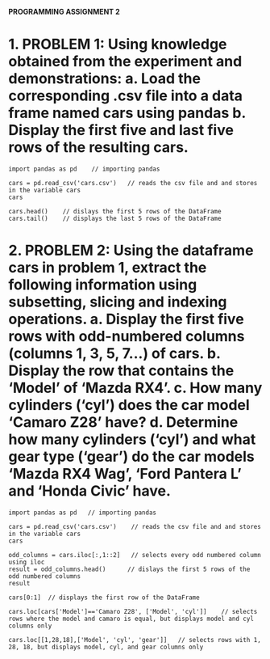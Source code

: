 **************PROGRAMMING ASSIGNMENT 2**************
# 1. PROBLEM 1: Using knowledge obtained from the experiment and demonstrations: a. Load the corresponding .csv file into a data frame named cars using pandas b. Display the first five and last five rows of the resulting cars.

    import pandas as pd    // importing pandas
    
    cars = pd.read_csv('cars.csv')   // reads the csv file and and stores in the variable cars
    cars
    
    cars.head()    // dislays the first 5 rows of the DataFrame
    cars.tail()    // displays the last 5 rows of the DataFrame


# 2. PROBLEM 2: Using the dataframe cars in problem 1, extract the following information using subsetting, slicing and indexing operations. a. Display the first five rows with odd-numbered columns (columns 1, 3, 5, 7...) of cars. b. Display the row that contains the ‘Model’ of ‘Mazda RX4’. c. How many cylinders (‘cyl’) does the car model ‘Camaro Z28’ have? d. Determine how many cylinders (‘cyl’) and what gear type (‘gear’) do the car models ‘Mazda RX4 Wag’, ‘Ford Pantera L’ and ‘Honda Civic’ have.
    
    import pandas as pd   // importing pandas
    
    cars = pd.read_csv('cars.csv')    // reads the csv file and and stores in the variable cars
    cars
    
    odd_columns = cars.iloc[:,1::2]   // selects every odd numbered column using iloc
    result = odd_columns.head()      // dislays the first 5 rows of the odd numbered columns
    result
    
    cars[0:1]  // displays the first row of the DataFrame
    
    cars.loc[cars['Model']=='Camaro Z28', ['Model', 'cyl']]    // selects rows where the model and camaro is equal, but displays model and cyl columns only
    
    cars.loc[[1,28,18],['Model', 'cyl', 'gear']]   // selects rows with 1, 28, 18, but displays model, cyl, and gear columns only
